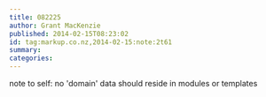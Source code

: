 ```yaml
---
title: 082225
author: Grant MacKenzie
published: 2014-02-15T08:23:02
id: tag:markup.co.nz,2014-02-15:note:2t61
summary:
categories:
---
```


note to self: no 'domain' data should reside in modules or templates


